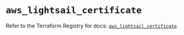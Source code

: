 # `aws_lightsail_certificate`

Refer to the Terraform Registry for docs: [`aws_lightsail_certificate`](https://registry.terraform.io/providers/hashicorp/aws/6.13.0/docs/resources/lightsail_certificate).
